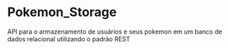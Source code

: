 # Pokemon_Storage
API para o armazenamento de usuários e seus pokemon em um banco de dados relacional utilizando o padrão REST
